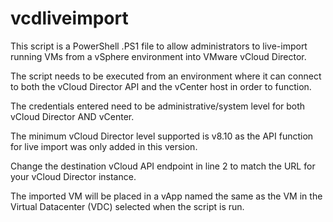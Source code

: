 # vcdliveimport

This script is a PowerShell .PS1 file to allow administrators to live-import running VMs from a vSphere environment into VMware vCloud Director.

The script needs to be executed from an environment where it can connect to both the vCloud Director API and the vCenter host in order to function.

The credentials entered need to be administrative/system level for both vCloud Director AND vCenter.

The minimum vCloud Director level supported is v8.10 as the API function for live import was only added in this version.

Change the destination vCloud API endpoint in line 2 to match the URL for your vCloud Director instance.

The imported VM will be placed in a vApp named the same as the VM in the Virtual Datacenter (VDC) selected when the script is run.
